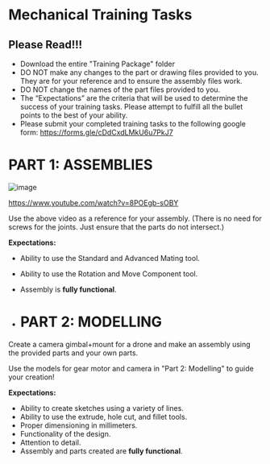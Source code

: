 # Mechanical Training Tasks
## Please Read!!!
- Download the entire "Training Package" folder
- DO NOT make any changes to the part or drawing files provided to you. They are for your reference and to ensure the assembly files work.
- DO NOT change the names of the part files provided to you.
- The “Expectations” are the criteria that will be used to determine the success of your training tasks. Please attempt to fulfill all the bullet points to the best of your ability. 
- Please submit your completed training tasks to the following google form: https://forms.gle/cDdCxdLMkU6u7PkJ7

# PART 1: ASSEMBLIES
![image](https://github.com/TMU-CanSat/CanSat-2024-2025-Training-Tasks/assets/174564842/c74c514d-dcc8-4f97-bda5-fe6f40feb1ab)

https://www.youtube.com/watch?v=8POEgb-sOBY

Use the above video as a reference for your assembly. (There is no need for screws for the joints. Just ensure that the parts do not intersect.)

**Expectations:**
- Ability to use the Standard and Advanced Mating tool.
- Ability to use the Rotation and Move Component tool.
- Assembly is **fully functional**.

- # PART 2: MODELLING
Create a camera gimbal+mount for a drone and make an assembly using the provided parts and your own parts.

Use the models for gear motor and camera in "Part 2: Modelling" to guide your creation! 

**Expectations:**
- Ability to create sketches using a variety of lines.
- Ability to use the extrude, hole cut, and fillet tools.
- Proper dimensioning in millimeters.
- Functionality of the design.
- Attention to detail.
- Assembly and parts created are **fully functional**.
